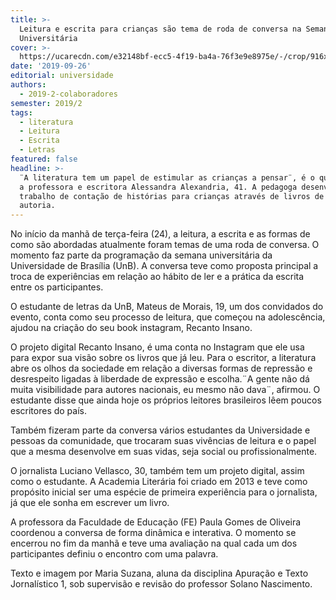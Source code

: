```yaml
---
title: >-
  Leitura e escrita para crianças são tema de roda de conversa na Semana
  Universitária
cover: >-
  https://ucarecdn.com/e32148bf-ecc5-4f19-ba4a-76f3e9e8975e/-/crop/916x449/25,132/-/preview/-/enhance/55/
date: '2019-09-26'
editorial: universidade
authors:
  - 2019-2-colaboradores
semester: 2019/2
tags:
  - literatura
  - Leitura
  - Escrita
  - Letras
featured: false
headline: >-
  ¨A literatura tem um papel de estimular as crianças a pensar¨, é o que afirma
  a professora e escritora Alessandra Alexandria, 41. A pedagoga desenvolve um
  trabalho de contação de histórias para crianças através de livros de sua
  autoria.
---
```

No início da manhã de terça-feira (24), a leitura, a escrita e as formas de como são abordadas atualmente foram temas de uma roda de conversa. O momento faz parte da programação da semana universitária da Universidade de Brasília (UnB). A conversa teve como proposta principal a troca de experiências em relação ao hábito de ler e a prática da escrita entre os participantes.



O estudante de letras da UnB, Mateus de Morais, 19, um dos convidados do evento, conta como seu processo de leitura, que começou na adolescência, ajudou na criação do seu book instagram, Recanto Insano. 



O projeto digital Recanto Insano, é uma conta no Instagram que ele usa para expor sua visão sobre os livros que já leu. Para o escritor, a literatura abre os olhos da sociedade em relação a diversas formas de repressão e desrespeito ligadas à liberdade de expressão e escolha.¨A gente não dá muita visibilidade para autores nacionais, eu mesmo não dava¨, afirmou. O estudante disse que ainda hoje os próprios leitores brasileiros lêem poucos escritores do país.



Também fizeram parte da conversa vários estudantes da Universidade e pessoas da comunidade, que trocaram suas vivências de leitura e o papel que a mesma desenvolve em suas vidas, seja social ou profissionalmente. 



O jornalista Luciano Vellasco, 30, também tem um projeto digital, assim como o estudante. A Academia Literária foi criado em 2013 e teve como propósito inicial ser uma espécie de primeira experiência para o jornalista, já que ele sonha em escrever um livro. 



A professora da Faculdade de Educação (FE) Paula Gomes de Oliveira coordenou a conversa de forma dinâmica e interativa. O momento se encerrou no fim da manhã e teve uma avaliação na qual cada um dos participantes definiu o encontro com uma palavra.



Texto e imagem por Maria Suzana, aluna da disciplina Apuração e Texto Jornalístico 1, sob supervisão e revisão do professor Solano Nascimento.
